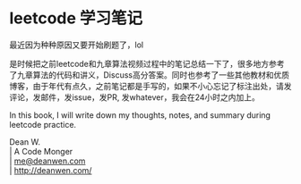 # leetcode 学习笔记

最近因为种种原因又要开始刷题了，lol

是时候把之前leetcode和九章算法视频过程中的笔记总结一下了，很多地方参考了九章算法的代码和讲义，Discuss高分答案。同时也参考了一些其他教材和优质博客，由于年代有点久，之前笔记都是手写的，如果不小心忘记了标注出处，请发评论，发邮件，发issue，发PR, 发whatever，我会在24小时之内加上。

In this book, I will write down my thoughts, notes, and summary during leetcode practice.

  Dean W.            
| A Code Monger      
| me@deanwen.com      
| http://deanwen.com/

